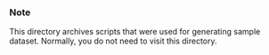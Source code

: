 ### Note

This directory archives scripts that were used for generating sample dataset. Normally, you do not need to visit this directory.
